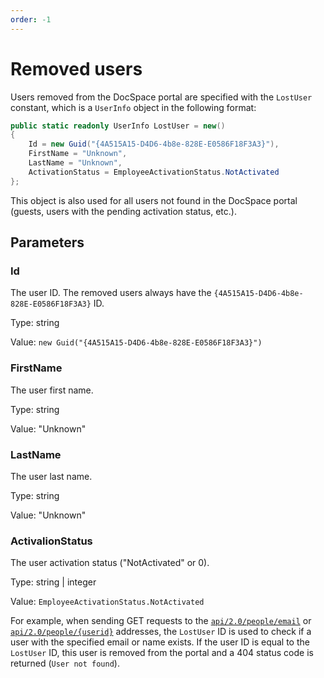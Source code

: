 ```yaml
---
order: -1
---
```


# Removed users

Users removed from the DocSpace portal are specified with the `LostUser` constant, which is a `UserInfo` object in the following format:

``` cs
public static readonly UserInfo LostUser = new()
{
    Id = new Guid("{4A515A15-D4D6-4b8e-828E-E0586F18F3A3}"),
    FirstName = "Unknown",
    LastName = "Unknown",
    ActivationStatus = EmployeeActivationStatus.NotActivated
};
```

This object is also used for all users not found in the DocSpace portal (guests, users with the pending activation status, etc.).

## Parameters

### Id

The user ID. The removed users always have the `{4A515A15-D4D6-4b8e-828E-E0586F18F3A3}` ID.

Type: string

Value: `new Guid("{4A515A15-D4D6-4b8e-828E-E0586F18F3A3}")`

### FirstName

The user first name.

Type: string

Value: "Unknown"

### LastName

The user last name.

Type: string

Value: "Unknown"

### ActivalionStatus

The user activation status ("NotActivated" or 0).

Type: string | integer

Value: `EmployeeActivationStatus.NotActivated`

For example, when sending GET requests to the [`api/2.0/people/email`](../../../../docspace/api-backend/usage-api/get-by-email.api.mdx) or [`api/2.0/people/{userid}`](../../../../docspace/api-backend/usage-api/get-by-id.api.mdx) addresses, the `LostUser` ID is used to check if a user with the specified email or name exists. If the user ID is equal to the `LostUser` ID, this user is removed from the portal and a 404 status code is returned (`User not found`).
